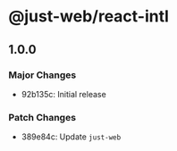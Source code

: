 # @just-web/react-intl

## 1.0.0

### Major Changes

- 92b135c: Initial release

### Patch Changes

- 389e84c: Update `just-web`
